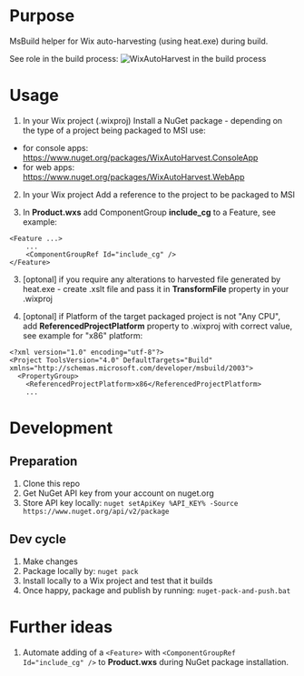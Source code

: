 # Purpose

MsBuild helper for Wix auto-harvesting (using heat.exe) during build.

See role in the build process:
![WixAutoHarvest in the build process](https://github.com/IvanBoyko/WixAutoHarvest/blob/master/images/WixAutoHarvest-as-part-of-the-build.png)

# Usage

1) In your Wix project (.wixproj) Install a NuGet package - depending on the type of a project being packaged to MSI use:
- for console apps: https://www.nuget.org/packages/WixAutoHarvest.ConsoleApp
- for web apps: https://www.nuget.org/packages/WixAutoHarvest.WebApp

2) In your Wix project Add a reference to the project to be packaged to MSI

3) In **Product.wxs** add ComponentGroup **include_cg** to a Feature, see example:
```
<Feature ...>
	...
	<ComponentGroupRef Id="include_cg" />
</Feature>
```

3) [optonal] if you require any alterations to harvested file generated by heat.exe - create .xslt file and pass it in **TransformFile** property in your .wixproj

4) [optonal] if Platform of the target packaged project is not "Any CPU", add **ReferencedProjectPlatform** property to .wixproj with correct value, see example for "x86" platform:
```
<?xml version="1.0" encoding="utf-8"?>
<Project ToolsVersion="4.0" DefaultTargets="Build" xmlns="http://schemas.microsoft.com/developer/msbuild/2003">
  <PropertyGroup>
    <ReferencedProjectPlatform>x86</ReferencedProjectPlatform>
    ...
```
    
# Development

## Preparation
1. Clone this repo
2. Get NuGet API key from your account on nuget.org
3. Store API key locally: ```nuget setApiKey %API_KEY% -Source https://www.nuget.org/api/v2/package```

## Dev cycle
1. Make changes
2. Package locally by: ```nuget pack```
3. Install locally to a Wix project and test that it builds
4. Once happy, package and publish by running: ```nuget-pack-and-push.bat```


# Further ideas

1. Automate adding of a `<Feature>` with `<ComponentGroupRef Id="include_cg" />` to **Product.wxs** during NuGet package installation.
